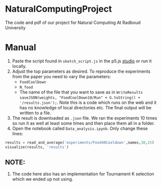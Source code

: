 # NaturalComputingProject
The code and pdf of our project for Natural Computing At Radboud University

# Manual
1. Paste the script found in `sketch_script.js` in the p5.js [studio](https://editor.p5js.org/) or run it locally. 
2. Adjust the top parameters as desired. To reproduce the experiments from the paper you need to vary the parameters:
    * `FoodCoolDown`
    * `N_food`
    * The name of the file that you want to save as in `WriteResults` `saveJSON(weights, "FoodCoolDown10/Run" + G.toString() + '/results.json');`. Note this is a code which runs on the web and it has no knowledge of local directories etc. The final output will be written to a file.
3. The result is downloaded as `.json` file. We ran the experiments 10 times so run it as well at least some times and then place them all in a folder. 
4. Open the notebook called `Data_analysis.ipynb`. Only change these lines:

```python
results = read_and_average('experiments/Food40Cooldown',names,30,15)
visualize(results, 'results')
```


## NOTE:
1. The code here also has an implementation for Tournament K selection which we ended up not using.